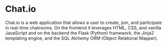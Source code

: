 # Chat.io
Chat.io is a web application that allows a user to create, join, and participate in real-time chatrooms. On the frontend it leverages HTML, CSS, and vanilla JavaScript and on the backend the Flask (Python) framework, the Jinja2 templating engine, and the SQL Alchemy ORM (Object Relational Mapper).
